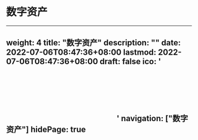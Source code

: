 # 数字资产

---
weight: 4
title: "数字资产"
description: ""
date: 2022-07-06T08:47:36+08:00
lastmod: 2022-07-06T08:47:36+08:00
draft: false
ico: '<svg class="icon" aria-hidden="true"><use xlink:href="#icon-shuzihuobi"></use></svg>'
navigation: ["数字资产"]
hidePage: true
---
